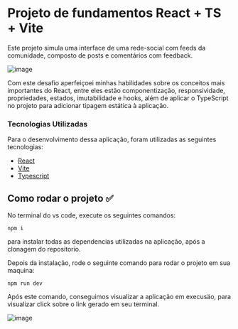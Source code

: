 # Projeto de fundamentos React + TS + Vite

Este projeto simula uma interface de uma rede-social com feeds da comunidade, composto de posts e comentários com feedback. 

![image](https://github.com/HoCH-DS/fundamento-reactjs-ts/assets/94618562/d00b6048-c43f-49dc-ba01-bc9d4fde591d)

Com este desafio aperfeiçoei minhas habilidades sobre os conceitos mais importantes do React, entre eles estão componentização, responsividade, propriedades, estados, imutabilidade e hooks, além de aplicar o TypeScript no projeto para adicionar tipagem estática à aplicação.

### Tecnologias Utilizadas

Para o desenvolvimento dessa aplicação, foram utilizadas as seguintes tecnologias:

* [React]([https://github.com/golang/go](https://react.dev/))
* [Vite]([https://www.docker.com/](https://vitejs.dev/))
* [Typescript]([https://www.mysql.com/](https://www.typescriptlang.org/))

## Como rodar o projeto ✅

No terminal do vs code, execute os seguintes comandos:

```
npm i
```
para instalar todas as dependencias utilizadas na aplicação, após a clonagem do repositorio.


Depois da instalação, rode o seguinte comando para rodar o projeto em sua maquina:

```
npm run dev
```
Após este comando, conseguimos visualizar a aplicação em execusäo, para visualizar click sobre o link gerado em seu terminal.

![image](https://github.com/HoCH-DS/fundamento-reactjs-ts/assets/94618562/f203fe56-0805-4e4e-b12f-cb35d4d346c5)
